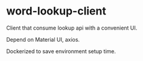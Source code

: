 # word-lookup-client

Client that consume lookup api with a convenient UI.

Depend on Material UI, axios.

Dockerized to save environment setup time.